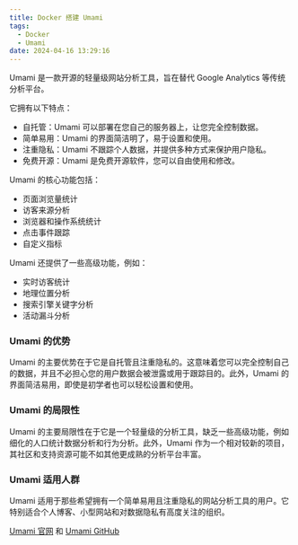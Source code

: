 ```yaml
---
title: Docker 搭建 Umami
tags:
  - Docker
  - Umami
date: 2024-04-16 13:29:16
---
```


Umami 是一款开源的轻量级网站分析工具，旨在替代 Google Analytics 等传统分析平台。

<!-- more -->

它拥有以下特点：

- 自托管：Umami 可以部署在您自己的服务器上，让您完全控制数据。
- 简单易用：Umami 的界面简洁明了，易于设置和使用。
- 注重隐私：Umami 不跟踪个人数据，并提供多种方式来保护用户隐私。
- 免费开源：Umami 是免费开源软件，您可以自由使用和修改。

Umami 的核心功能包括：

- 页面浏览量统计
- 访客来源分析
- 浏览器和操作系统统计
- 点击事件跟踪
- 自定义指标

Umami 还提供了一些高级功能，例如：

- 实时访客统计
- 地理位置分析
- 搜索引擎关键字分析
- 活动漏斗分析

### Umami 的优势

Umami 的主要优势在于它是自托管且注重隐私的。这意味着您可以完全控制自己的数据，并且不必担心您的用户数据会被泄露或用于跟踪目的。此外，Umami 的界面简洁易用，即使是初学者也可以轻松设置和使用。

### Umami 的局限性

Umami 的主要局限性在于它是一个轻量级的分析工具，缺乏一些高级功能，例如细化的人口统计数据分析和行为分析。此外，Umami 作为一个相对较新的项目，其社区和支持资源可能不如其他更成熟的分析平台丰富。

### Umami 适用人群

Umami 适用于那些希望拥有一个简单易用且注重隐私的网站分析工具的用户。它特别适合个人博客、小型网站和对数据隐私有高度关注的组织。

[Umami 官网] 和 [Umami GitHub]

[Umami 官网]: https://umami.is/
[Umami GitHub]: https://github.com/umami-software/umami
